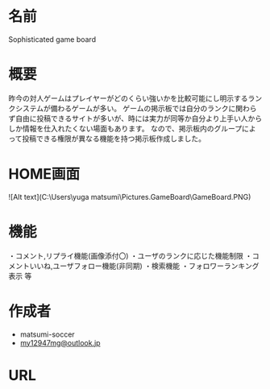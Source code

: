 # 名前
Sophisticated game board
 
# 概要
昨今の対人ゲームはプレイヤーがどのくらい強いかを比較可能にし明示するランクシステムが備わるゲームが多い。
ゲームの掲示板では自分のランクに関わらず自由に投稿できるサイトが多いが、時には実力が同等か自分より上手い人からしか情報を仕入れたくない場面もあります。
なので、掲示板内のグループによって投稿できる権限が異なる機能を持つ掲示板作成しました。
 
# HOME画面
![Alt text](C:\Users\yuga matsumi\Pictures.GameBoard\GameBoard.PNG)
 
# 機能
・コメント,リプライ機能(画像添付〇)
・ユーザのランクに応じた機能制限
・コメントいいね,ユーザフォロー機能(非同期)
・検索機能
・フォロワーランキング表示
等
 
# 作成者
* matsumi-soccer
* my12947mg@outlook.jp

# URL

 

